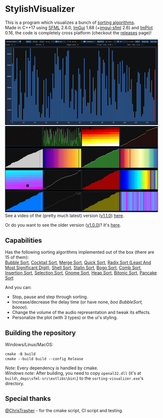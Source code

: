 # StylishVisualizer
This is a program which visualizes a bunch of [sorting algorithms](https://en.wikipedia.org/wiki/Sorting_algorithm).  
Made in C++17 using [SFML](https://github.com/SFML/SFML) 2.6.0, [ImGui](https://github.com/ocornut/imgui) 1.88 (+[imgui-sfml](https://github.com/eliasdaler/imgui-sfml) 2.6) and [ImPlot](https://github.com/epezent/implot) 0.16, the code is completely cross platform (checkout the [releases](https://github.com/CosminPerRam/StylishVisualizer/releases) page)!  

![Default Interface](.github/readme/interface_default.png)
![Sorting ](.github/readme/sorters_variety.jpg)
See a video of the (pretty much latest) version ([v1.1.0](https://github.com/CosminPerRam/StylishVisualizer/releases/tag/1.1.0)) [here](https://www.youtube.com/watch?v=UJPxN8VMNUY).

Or do you want to see the older version ([v1.0.0](https://github.com/CosminPerRam/StylishVisualizer/releases/tag/1.0.0))? It's [here](https://www.youtube.com/watch?v=IISj6aj4E6o).

## Capabilities
Has the following sorting algorithms implemented out of the box (there are 15 of them):  
[Bubble Sort](https://en.wikipedia.org/wiki/Bubble_sort),
[Cocktail Sort](https://en.wikipedia.org/wiki/Cocktail_shaker_sort),
[Merge Sort](https://en.wikipedia.org/wiki/Merge_sort),
[Quick Sort](https://en.wikipedia.org/wiki/Quicksort),
[Radix Sort (Least And Most Significant Digit)](https://en.wikipedia.org/wiki/Radix_sort),
[Shell Sort](https://en.wikipedia.org/wiki/Shellsort),
[Stalin Sort](https://www.quora.com/What-is-Stalin-sort),
[Bogo Sort](https://en.wikipedia.org/wiki/Bogosort),
[Comb Sort](https://en.wikipedia.org/wiki/Comb_sort),
[Insertion Sort](https://en.wikipedia.org/wiki/Insertion_sort),
[Selection Sort](https://en.wikipedia.org/wiki/Selection_sort),
[Gnome Sort](https://en.wikipedia.org/wiki/Gnome_sort),
[Heap Sort](https://www.geeksforgeeks.org/heap-sort),
[Bitonic Sort](https://en.wikipedia.org/wiki/Bitonic_sorter),
[Pancake Sort](https://en.wikipedia.org/wiki/Pancake_sorting)

And you can:
- Stop, pause and step through sorting.
- Increase/decrease the delay time (or have none, *boo BubbleSort, boooo*).
- Change the volume of the audio representation and tweak its effects.
- Personalize the plot (with 3 types) or the ui's styling.

## Building the repository
Windows/Linux/MacOS:  
```
cmake -B build
cmake --build build --config Release
```
*Note:* Every dependency is handled by cmake.  
*Windows note:* After building, you need to copy `openal32.dll` (it's at `build\_deps\sfml-src\extlibs\bin\`) to the `sorting-visualizer.exe`'s directory.

## Special thanks
[@ChrisTrasher](https://github.com/ChrisThrasher) - for the cmake script, CI script and testing.
